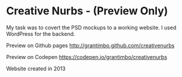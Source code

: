 # Creative Nurbs - (Preview Only)
My task was to covert the PSD mockups to a working website. I used WordPress for the backend.

Preview on Github pages
http://grantimbo.github.com/creativenurbs

Preview on Codepen
https://codepen.io/grantimbo/creativenurbs

Website created in 2013